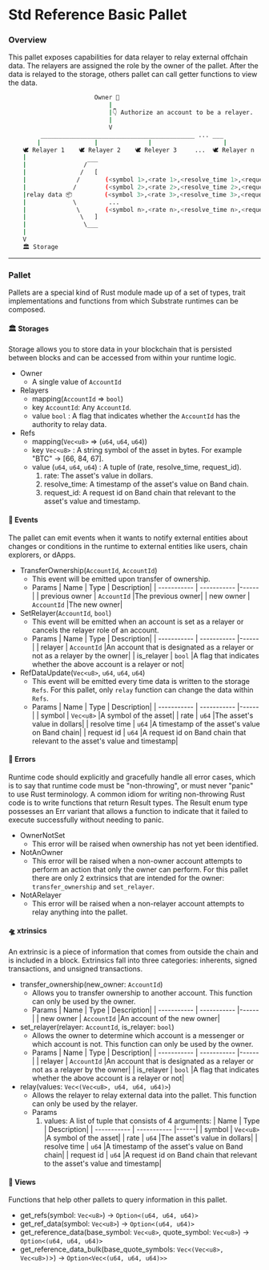 # Std Reference Basic Pallet

### Overview

This pallet exposes capabilities for data relayer to relay external offchain data.
The relayers are assigned the role by the owner of the pallet. After the data is relayed to the storage, others pallet can call getter functions to view the data.

```sh
                        Owner 👑
                            |
                            |👇 Authorize an account to be a relayer.
                            |
                            V
         ___________________________________________ ... ___
        |               |              |                    |
    🕊 Relayer 1    🕊 Relayer 2    🕊 Releyer 3     ...  🕊 Relayer n
    |
    |                /‾‾‾
    |               /   [
    |              /       (<symbol 1>,<rate 1>,<resolve_time 1>,<request_id 1>),
    |             /        (<symbol 2>,<rate 2>,<resolve_time 2>,<request_id 2>),
    |relay data 📦         (<symbol 3>,<rate 3>,<resolve_time 3>,<request_id 3>),
    |             \         ...
    |              \       (<symbol n>,<rate n>,<resolve_time n>,<request_id n>),
    |               \   ]
    |                \___
    |
    V
    🏛 Storage
```

---

### Pallet

Pallets are a special kind of Rust module made up of a set of types, trait implementations and functions from which Substrate runtimes can be composed.

#### 🏛 Storages

Storage allows you to store data in your blockchain that is persisted between blocks and can be accessed from within your runtime logic.

- Owner
  - A single value of `AccountId`
- Relayers
  - mapping(`AccountId` => `bool`)
  - key `AccountId`: Any `AccountId`.
  - value `bool` : A flag that indicates whether the `AccountId` has the authority to relay data.
- Refs
  - mapping(`Vec<u8>` => (`u64`, `u64`, `u64`))
  - key `Vec<u8>` : A string symbol of the asset in bytes. For example "BTC" -> [66, 84, 67].
  - value (`u64`, `u64`, `u64`) : A tuple of (rate, resolve_time, request_id).
    1. rate: The asset's value in dollars.
    2. resolve_time: A timestamp of the asset's value on Band chain.
    3. request_id: A request id on Band chain that relevant to the asset's value and timestamp.

#### 🎉 Events

The pallet can emit events when it wants to notify external entities about changes or conditions in the runtime to external entities like users, chain explorers, or dApps.

- TransferOwnership(`AccountId`, `AccountId`)
  - This event will be emitted upon transfer of ownership.
  - Params
    | Name | Type | Description|
    | ----------- | ----------- |------|
    | previous owner | `AccountId` |The previous owner|
    | new owner | `AccountId` |The new owner|
- SetRelayer(`AccountId`, `bool`)
  - This event will be emitted when an account is set as a relayer or cancels the relayer role of an account.
  - Params
    | Name | Type | Description|
    | ----------- | ----------- |------|
    | relayer | `AccountId` |An account that is designated as a relayer or not as a relayer by the owner|
    | is_relayer | `bool` |A flag that indicates whether the above account is a relayer or not|
- RefDataUpdate(`Vec<u8>`, `u64`, `u64`, `u64`)
  - This event will be emitted every time data is written to the storage `Refs`. For this pallet, only `relay` function can change the data within `Refs`.
  - Params
    | Name | Type | Description|
    | ----------- | ----------- |------|
    | symbol | `Vec<u8>` |A symbol of the asset|
    | rate | `u64` |The asset's value in dollars|
    | resolve time | `u64` |A timestamp of the asset's value on Band chain|
    | request id | `u64` |A request id on Band chain that relevant to the asset's value and timestamp|

#### 🚨 Errors

Runtime code should explicitly and gracefully handle all error cases, which is to say that runtime code must be "non-throwing", or must never "panic" to use Rust terminology. A common idiom for writing non-throwing Rust code is to write functions that return Result types. The Result enum type possesses an Err variant that allows a function to indicate that it failed to execute successfully without needing to panic.

- OwnerNotSet
  - This error will be raised when ownership has not yet been identified.
- NotAnOwner
  - This error will be raised when a non-owner account attempts to perform an action that only the owner can perform. For this pallet there are only 2 extrinsics that are intended for the owner: `transfer_ownership` and `set_relayer`.
- NotARelayer
  - This error will be raised when a non-relayer account attempts to relay anything into the pallet.

#### 🛸 xtrinsics

An extrinsic is a piece of information that comes from outside the chain and is included in a block. Extrinsics fall into three categories: inherents, signed transactions, and unsigned transactions.

- transfer_ownership(new_owner: `AccountId`)
  - Allows you to transfer ownership to another account. This function can only be used by the owner.
  - Params
    | Name | Type | Description|
    | ----------- | ----------- |------|
    | new owner | `AccountId` |An account of the new owner|
- set_relayer(relayer: `AccountId`, is_relayer: `bool`)
  - Allows the owner to determine which account is a messenger or which account is not. This function can only be used by the owner.
  - Params
    | Name | Type | Description|
    | ----------- | ----------- |------|
    | relayer | `AccountId` |An account that is designated as a relayer or not as a relayer by the owner|
    | is_relayer | `bool` |A flag that indicates whether the above account is a relayer or not|
- relay(values: `Vec<(Vec<u8>, u64, u64, u64)>`)
  - Allows the relayer to relay external data into the pallet. This function can only be used by the relayer.
  - Params
    1. values: A list of tuple that consists of 4 arguments:
       | Name | Type | Description|
       | ----------- | ----------- |------|
       | symbol | `Vec<u8>` |A symbol of the asset|
       | rate | `u64` |The asset's value in dollars|
       | resolve time | `u64` |A timestamp of the asset's value on Band chain|
       | request id | `u64` |A request id on Band chain that relevant to the asset's value and timestamp|

#### 🔮 Views

Functions that help other pallets to query information in this pallet.

- get_refs(symbol: `Vec<u8>`) -> `Option<(u64, u64, u64)>`
- get_ref_data(symbol: `Vec<u8>`) -> `Option<(u64, u64)>`
- get_reference_data(base_symbol: `Vec<u8>`, quote_symbol: `Vec<u8>`) -> `Option<(u64, u64, u64)> `
- get_reference_data_bulk(base_quote_symbols: `Vec<(Vec<u8>, Vec<u8>)`>) -> `Option<Vec<(u64, u64, u64)>>`
